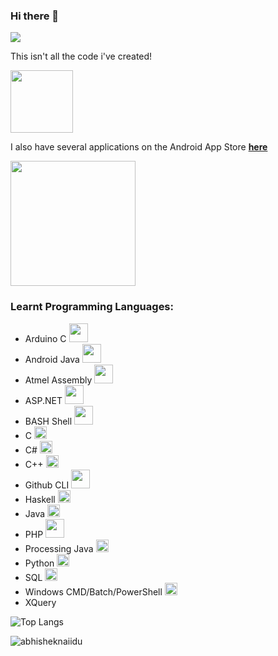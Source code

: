 ### Hi there 👋

![](https://visitor-badge.glitch.me/badge?page_id=maliks789.maliks789)

This isn't all the code i've created!

<p align="left">
  <img src="https://developer.android.com/images/brand/Android_Robot.png" width="100">
</p>

I also have several applications on the Android App Store [**here**](https://play.google.com/store/apps/developer?id=Mysters789&hl=en_US&gl=US) 

<p align="left">
  <a href="https://www.linkedin.com/in/malik-s-0704b6154/"><img src="https://upload.wikimedia.org/wikipedia/commons/thumb/0/01/LinkedIn_Logo.svg/200px-LinkedIn_Logo.svg.png" width="200"></a>
</p>

### Learnt Programming Languages:

* Arduino C <img src="https://www.pngfind.com/pngs/m/238-2387018_what-is-dr-arduino-logo-png-transparent-png.png" width="30">
* Android Java <img src="https://developer.android.com/images/brand/Android_Robot.png" width="30">
* Atmel Assembly <img src="https://upload.wikimedia.org/wikipedia/commons/thumb/2/2b/Atmel_logo_svg.svg/200px-Atmel_logo_svg.svg.png" width="30">
* ASP.NET <img src="https://www.cybercom.com/globalassets/poland/software-house/net_logo.png" width="30">
* BASH Shell <img src="https://raw.githubusercontent.com/computingfoundation/gnu-linux-shell-scripting/images/logo.png" width="30">
* C  <img src="https://www.pngkit.com/png/detail/101-1010012_c-programming-icon-c-programming-language-logo.png" width="20">
* C# <img src="https://upload.wikimedia.org/wikipedia/commons/thumb/0/0d/C_Sharp_wordmark.svg/150px-C_Sharp_wordmark.svg.png" width="20">
* C++ <img src="https://upload.wikimedia.org/wikipedia/commons/thumb/1/18/ISO_C%2B%2B_Logo.svg/150px-ISO_C%2B%2B_Logo.svg.png" width="20">
* Github CLI <img src="https://git-scm.com/images/logos/downloads/Git-Logo-Black.png" width="30">
* Haskell <img src="https://upload.wikimedia.org/wikipedia/commons/thumb/1/1c/Haskell-Logo.svg/250px-Haskell-Logo.svg.png" width="20">
* Java <img src="https://qph.fs.quoracdn.net/main-qimg-48b7a3d8958565e7aa3ad4dbf2312770.webp" width="20">
* PHP <img src="https://upload.wikimedia.org/wikipedia/commons/thumb/2/27/PHP-logo.svg/320px-PHP-logo.svg.png" width="30">
* Processing Java <img src="https://upload.wikimedia.org/wikipedia/commons/2/2e/Processing_3_logo.png" width="20">
* Python <img src="https://upload.wikimedia.org/wikipedia/commons/thumb/c/c3/Python-logo-notext.svg/1200px-Python-logo-notext.svg.png" width="20">
* SQL <img src="https://banner2.cleanpng.com/20180526/oqt/kisspng-microsoft-sql-server-mysql-database-logo-5b098c6ebad6d7.7316225815273524307653.jpg" width="20">
* Windows CMD/Batch/PowerShell <img src="https://upload.wikimedia.org/wikipedia/commons/0/01/Windows_Terminal_Logo_256x256.png" width="20">
* XQuery

![Top Langs](https://github-readme-stats.vercel.app/api/top-langs/?username=MalikS789&theme=graywhite&layout=compact&hide_border=true)

<img src="https://github-readme-stats.vercel.app/api?username=maliks789&show_icons=true&theme=graywhitee&layout=compact&hide_border=true" alt="abhisheknaiidu" />
